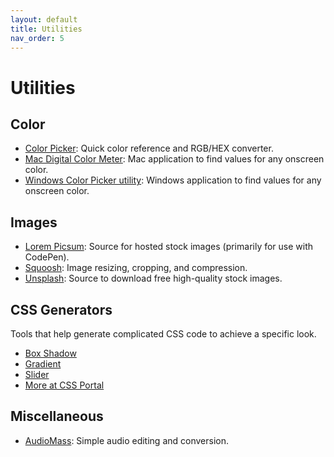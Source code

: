 ```yaml
---
layout: default
title: Utilities
nav_order: 5
---
```

# Utilities
## Color
- [Color Picker](https://g.co/kgs/aUsQzS): Quick color reference and RGB/HEX converter.
- [Mac Digital Color Meter](https://support.apple.com/en-ca/guide/digital-color-meter/welcome/mac): Mac application to find values for any onscreen color.
- [Windows Color Picker utility](https://learn.microsoft.com/en-us/windows/powertoys/color-picker): Windows application to find values for any onscreen color.

## Images
- [Lorem Picsum](https://picsum.photos): Source for hosted stock images (primarily for use with CodePen).
- [Squoosh](https://squoosh.app): Image resizing, cropping, and compression.
- [Unsplash](https://unsplash.com): Source to download free high-quality stock images.

## CSS Generators
Tools that help generate complicated CSS code to achieve a specific look.
- [Box Shadow](https://www.cssportal.com/css3-box-shadow-generator/)
- [Gradient](https://www.cssportal.com/css-gradient-generator/)
- [Slider](https://www.cssportal.com/style-input-range/)
- [More at CSS Portal](https://www.cssportal.com/css-generators.php)

## Miscellaneous
- [AudioMass](https://audiomass.co): Simple audio editing and conversion.